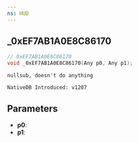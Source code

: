 ```yaml
---
ns: HUD
---
```

## _0xEF7AB1A0E8C86170

```c
// 0xEF7AB1A0E8C86170
void _0xEF7AB1A0E8C86170(Any p0, Any p1);
```

```
nullsub, doesn't do anything

NativeDB Introduced: v1207
```

## Parameters
* **p0**:
* **p1**:
